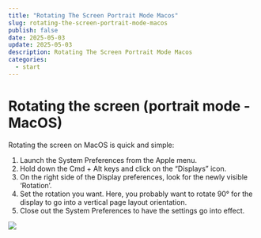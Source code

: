 ```yaml
---
title: "Rotating The Screen Portrait Mode Macos"
slug: rotating-the-screen-portrait-mode-macos
publish: false
date: 2025-05-03
update: 2025-05-03
description: Rotating The Screen Portrait Mode Macos
categories:
  - start
---
```


Rotating the screen (portrait mode - MacOS)
===========================================

Rotating the screen on MacOS is quick and simple:

1. Launch the System Preferences from the Apple menu.
2. Hold down the Cmd + Alt keys and click on the “Displays” icon.
3. On the right side of the Display preferences, look for the newly visible ‘Rotation’.
4. Set the rotation you want. Here, you probably want to rotate 90° for the display to go into a vertical page layout orientation.
5. Close out the System Preferences to have the settings go into effect.

![](https://static.helpjuice.com/helpjuice_production/uploads/upload/image/23821/direct/1731529064017/how-to-set-mac-os-x-to-portrait-mode_1.png)

